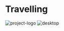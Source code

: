 # Travelling

![project-logo](https://github.com/justcallmeAK/Travelling/assets/124589293/5d688daa-4e19-4caf-b175-68f325f4cd46)
![desktop](https://github.com/justcallmeAK/Travelling/assets/124589293/3f51c85a-f56c-4a17-90d0-1afb5835ca36)
